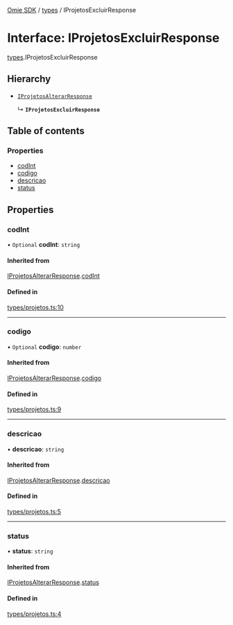 [Omie SDK](../README.md) / [types](../modules/types.md) / IProjetosExcluirResponse

# Interface: IProjetosExcluirResponse

[types](../modules/types.md).IProjetosExcluirResponse

## Hierarchy

- [`IProjetosAlterarResponse`](types.IProjetosAlterarResponse.md)

  ↳ **`IProjetosExcluirResponse`**

## Table of contents

### Properties

- [codInt](types.IProjetosExcluirResponse.md#codint)
- [codigo](types.IProjetosExcluirResponse.md#codigo)
- [descricao](types.IProjetosExcluirResponse.md#descricao)
- [status](types.IProjetosExcluirResponse.md#status)

## Properties

### codInt

• `Optional` **codInt**: `string`

#### Inherited from

[IProjetosAlterarResponse](types.IProjetosAlterarResponse.md).[codInt](types.IProjetosAlterarResponse.md#codint)

#### Defined in

[types/projetos.ts:10](https://github.com/lucas-bogos/omie-sdk/blob/96c014c/src/types/projetos.ts#L10)

___

### codigo

• `Optional` **codigo**: `number`

#### Inherited from

[IProjetosAlterarResponse](types.IProjetosAlterarResponse.md).[codigo](types.IProjetosAlterarResponse.md#codigo)

#### Defined in

[types/projetos.ts:9](https://github.com/lucas-bogos/omie-sdk/blob/96c014c/src/types/projetos.ts#L9)

___

### descricao

• **descricao**: `string`

#### Inherited from

[IProjetosAlterarResponse](types.IProjetosAlterarResponse.md).[descricao](types.IProjetosAlterarResponse.md#descricao)

#### Defined in

[types/projetos.ts:5](https://github.com/lucas-bogos/omie-sdk/blob/96c014c/src/types/projetos.ts#L5)

___

### status

• **status**: `string`

#### Inherited from

[IProjetosAlterarResponse](types.IProjetosAlterarResponse.md).[status](types.IProjetosAlterarResponse.md#status)

#### Defined in

[types/projetos.ts:4](https://github.com/lucas-bogos/omie-sdk/blob/96c014c/src/types/projetos.ts#L4)
